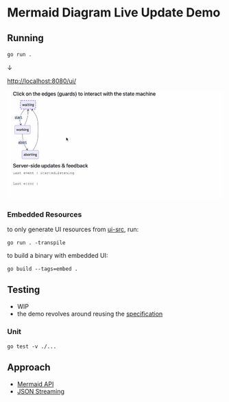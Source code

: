 # Mermaid Diagram Live Update Demo

## Running

```bash
go run .
```

&darr;

[http://localhost:8080/ui/](http://localhost:8080/ui/)

![screencast](./docs/img/live_state.gif)

### Embedded Resources

to only generate UI resources from [ui-src](./ui-src), run:

```shell
go run . -transpile
```

to build a binary with embedded UI:

```shell
go build --tags=embed .
```
## Testing

- WIP
- the demo revolves around reusing the [specification](./features/)

### Unit

```shell
go test -v ./...
```

## Approach

- [Mermaid API](https://mermaid.js.org/config/setup/modules/mermaidAPI.html)
- [JSON Streaming](https://en.wikipedia.org/wiki/JSON_streaming)
